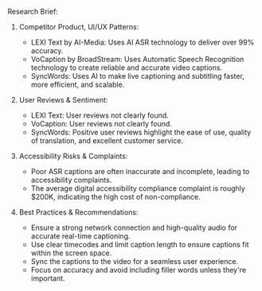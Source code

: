 Research Brief:

1. Competitor Product, UI/UX Patterns:
   - LEXI Text by AI-Media: Uses AI ASR technology to deliver over 99% accuracy.
   - VoCaption by BroadStream: Uses Automatic Speech Recognition technology to create reliable and accurate video captions.
   - SyncWords: Uses AI to make live captioning and subtitling faster, more efficient, and scalable.

2. User Reviews & Sentiment:
   - LEXI Text: User reviews not clearly found.
   - VoCaption: User reviews not clearly found.
   - SyncWords: Positive user reviews highlight the ease of use, quality of translation, and excellent customer service.

3. Accessibility Risks & Complaints:
   - Poor ASR captions are often inaccurate and incomplete, leading to accessibility complaints.
   - The average digital accessibility compliance complaint is roughly $200K, indicating the high cost of non-compliance.

4. Best Practices & Recommendations:
   - Ensure a strong network connection and high-quality audio for accurate real-time captioning.
   - Use clear timecodes and limit caption length to ensure captions fit within the screen space.
   - Sync the captions to the video for a seamless user experience.
   - Focus on accuracy and avoid including filler words unless they're important.